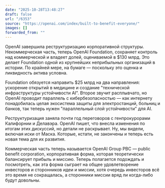 ```yaml
---
date: "2025-10-28T13:48:27"
draft: false
url: "/6353"
source: "https://openai.com/index/built-to-benefit-everyone/"
images: []
forwarded_from: ""
---
```


OpenAI завершила реструктуризацию корпоративной структуры. Некоммерческая часть, теперь OpenAI Foundation, сохраняет контроль над коммерческой и владеет долей, оцениваемой в $130 млрд. Это делает Foundation одной из крупнейших неприбыльных организаций в истории. По крайней мере, на бумаге — поскольку это оценка и ликвидность актива условна.

Foundation обязуется направить $25 млрд на два направления: ускорение открытий в медицине и создание "технической инфраструктуры устойчивости AI". Второе звучит расплывчато, но OpenAI проводит параллель с кибербезопасностью — как интернету понадобилась целая экосистема защиты для электростанций, больниц и банков, так теперь нужен "параллельный слой устойчивости" для AI.

Реструктуризация заняла почти год переговоров с генпрокурорами Калифорнии и Делавэра. OpenAI пишет, что внесла изменения по итогам этих дискуссий, но детали не раскрывает. Ну, мы видели, включая иски от Маска. Которые, кстати, не закончены и теперь есть новая тема для их развития.

Коммерческая часть теперь называется OpenAI Group PBC — public benefit corporation, корпоративная форма, которая теоретически балансирует прибыль и миссию. Теперь полагается подождать и посмотреть, как эта форма сыграет на общее удовлетворение инвесторов и сторонников идеи и миссии, хотя очередь инвесторов всё это время не сокращалась, а сторонники миссии вряд ли когда-либо будут довольны.